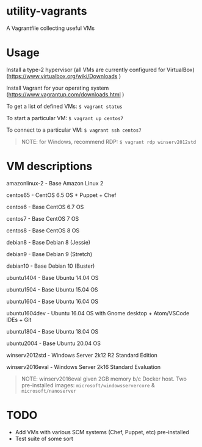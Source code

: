 utility-vagrants
================

A Vagrantfile collecting useful VMs

Usage
=====

Install a type-2 hypervisor (all VMs are currently configured
for VirtualBox) (https://www.virtualbox.org/wiki/Downloads )

Install Vagrant for your operating system (https://www.vagrantup.com/downloads.html )

To get a list of defined VMs: `$ vagrant status`

To start a particular VM: `$ vagrant up centos7`

To connect to a particular VM:
`$ vagrant ssh centos7`

>NOTE: for Windows, recommend RDP: `$ vagrant rdp winserv2012std`


VM descriptions
===============

amazonlinux-2 - Base Amazon Linux 2

centos65 - CentOS 6.5 OS + Puppet + Chef

centos6 - Base CentOS 6.7 OS

centos7 - Base CentOS 7 OS

centos8 - Base CentOS 8 OS

debian8 - Base Debian 8 (Jessie)

debian9 - Base Debian 9 (Stretch)

debian10 - Base Debian 10 (Buster)

ubuntu1404 - Base Ubuntu 14.04 OS

ubuntu1504 - Base Ubuntu 15.04 OS

ubuntu1604 - Base Ubuntu 16.04 OS

ubuntu1604dev - Ubuntu 16.04 OS with Gnome desktop + Atom/VSCode IDEs + Git

ubuntu1804 - Base Ubuntu 18.04 OS

ubuntu2004 - Base Ubuntu 20.04 OS

winserv2012std - Windows Server 2k12 R2 Standard Edition

winserv2016eval - Windows Server 2k16 Standard Evaluation

>NOTE: winserv2016eval given 2GB memory b/c Docker host. Two pre-installed images: `microsoft/windowsservercore` & `microsoft/nanoserver`

TODO
====

* Add VMs with various SCM systems (Chef, Puppet, etc) pre-installed
* Test suite of some sort
